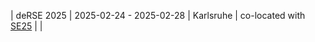| deRSE 2025 | 2025-02-24 - 2025-02-28 | Karlsruhe | co-located with [SE25](https://se2025.sdq.kastel.kit.edu/co-located-conferences/) |  |
